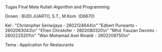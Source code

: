 Tugas Final Mata Kuliah Algorithm and Programming 

Dosen : BUDI JUARTO, S.T., M.Kom. (D6670)

Kel   : "Christopher Seriwijaya   - 2602124644\n"
        "Edbert Purwanto          - 2602063043\n"
        "Efren Christofer         - 2602080320\n"
        "Mhd. Fauzan Devinto      - 2602225201\n"
        "Wan Mohamad Axel Rinaldi - 2602208750\n"
        
Tema  : Application for Restaurants 

